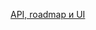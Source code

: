 
[API, roadmap и UI](https://mezhendosina.notion.site/che-zadali-app-21f70e0303f445b38997c699622b480f)
